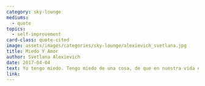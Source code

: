 ```yaml
---
category: sky-lounge
mediums:
  - quote
topics:
  - self-improvement
card-class: quote-cited
image: assets/images/categories/sky-lounge/alexievich_svetlana.jpg
title: Miedo Y Amor
author: Svetlana Alexievich
date: 2017-04-04
text: Yo tengo miedo. Tengo miedo de una cosa, de que en nuestra vida el miedo ocupe el lugar del amor.
link:
---
```

